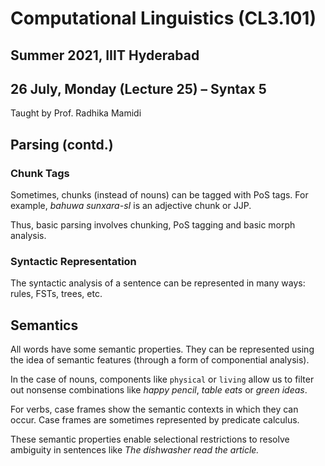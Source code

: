 # Computational Linguistics (CL3.101)
## Summer 2021, IIIT Hyderabad
## 26 July, Monday (Lecture 25) – Syntax 5

Taught by Prof. Radhika Mamidi

## Parsing (contd.)
### Chunk Tags
Sometimes, chunks (instead of nouns) can be tagged with PoS tags. For example, _bahuwa sunxara-sI_ is an adjective chunk or JJP.  

Thus, basic parsing involves chunking, PoS tagging and basic morph analysis.

### Syntactic Representation
The syntactic analysis of a sentence can be represented in many ways: rules, FSTs, trees, etc.

## Semantics
All words have some semantic properties. They can be represented using the idea of semantic features (through a form of componential analysis).  

In the case of nouns, components like `physical` or `living` allow us to filter out nonsense combinations like _happy pencil_, _table eats_ or _green ideas_.  

For verbs, case frames show the semantic contexts in which they can occur. Case frames are sometimes represented by predicate calculus.  

These semantic properties enable selectional restrictions to resolve ambiguity in sentences like _The dishwasher read the article._
